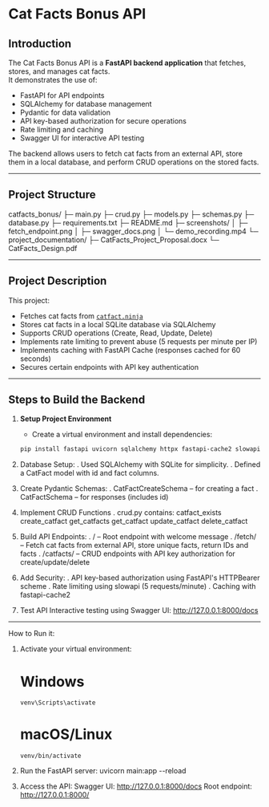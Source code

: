 # Cat Facts Bonus API

## Introduction
The Cat Facts Bonus API is a **FastAPI backend application** that fetches, stores, and manages cat facts.  
It demonstrates the use of:

- FastAPI for API endpoints
- SQLAlchemy for database management
- Pydantic for data validation
- API key-based authorization for secure operations
- Rate limiting and caching
- Swagger UI for interactive API testing

The backend allows users to fetch cat facts from an external API, store them in a local database, and perform CRUD operations on the stored facts.

-----------------------------------------------------------

## Project Structure
catfacts_bonus/
├─ main.py
├─ crud.py
├─ models.py
├─ schemas.py
├─ database.py
├─ requirements.txt
├─ README.md
├─ screenshots/
│ ├─ fetch_endpoint.png
│ ├─ swagger_docs.png
│ └─ demo_recording.mp4
└─ project_documentation/
├─ CatFacts_Project_Proposal.docx
└─ CatFacts_Design.pdf

-------------------------------------------------------------

## Project Description

This project:

- Fetches cat facts from [`catfact.ninja`](https://catfact.ninja/)  
- Stores cat facts in a local SQLite database via SQLAlchemy  
- Supports CRUD operations (Create, Read, Update, Delete)  
- Implements rate limiting to prevent abuse (5 requests per minute per IP)  
- Implements caching with FastAPI Cache (responses cached for 60 seconds)  
- Secures certain endpoints with API key authentication  

------------------------------------------------------------------------------

## Steps to Build the Backend

1. **Setup Project Environment**
   - Create a virtual environment and install dependencies:
   ```bash
   pip install fastapi uvicorn sqlalchemy httpx fastapi-cache2 slowapi
   
2. Database Setup:
  . Used SQLAlchemy with SQLite for simplicity.
  . Defined a CatFact model with id and fact columns.

3. Create Pydantic Schemas:
  . CatFactCreateSchema – for creating a fact
  . CatFactSchema – for responses (includes id)

4. Implement CRUD Functions
  . crud.py contains:
    catfact_exists
    create_catfact
    get_catfacts
    get_catfact
    update_catfact
    delete_catfact
   
5. Build API Endpoints:
  . / – Root endpoint with welcome message
  . /fetch/ – Fetch cat facts from external API, store unique facts, return IDs and facts
  . /catfacts/ – CRUD endpoints with API key authorization for create/update/delete

6. Add Security:
  . API key-based authorization using FastAPI's HTTPBearer scheme
  . Rate limiting using slowapi (5 requests/minute)
  . Caching with fastapi-cache2

7. Test API
Interactive testing using Swagger UI:
http://127.0.0.1:8000/docs

--------------------------------------------

How to Run it:
1. Activate your virtual environment:
   # Windows
       venv\Scripts\activate
   # macOS/Linux
       venv/bin/activate
2. Run the FastAPI server:
       uvicorn main:app --reload

3. Access the API:
   Swagger UI: http://127.0.0.1:8000/docs
   Root endpoint: http://127.0.0.1:8000/
   
   

